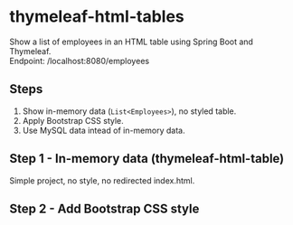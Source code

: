 # thymeleaf-html-tables
Show a list of employees in an HTML table using Spring Boot and Thymeleaf.  
Endpoint: /localhost:8080/employees

## Steps
1. Show in-memory data (`List<Employees>`), no styled table.
2. Apply Bootstrap CSS style.
3. Use MySQL data intead of in-memory data.

## Step 1 - In-memory data (thymeleaf-html-table)
Simple project, no style, no redirected index.html.  

## Step 2 - Add Bootstrap CSS style
